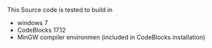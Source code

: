
This Source code is tested to build in

  - windows 7
  - CodeBlocks 17.12
  - MinGW compiler environmen (included in CodeBlocks installation)

